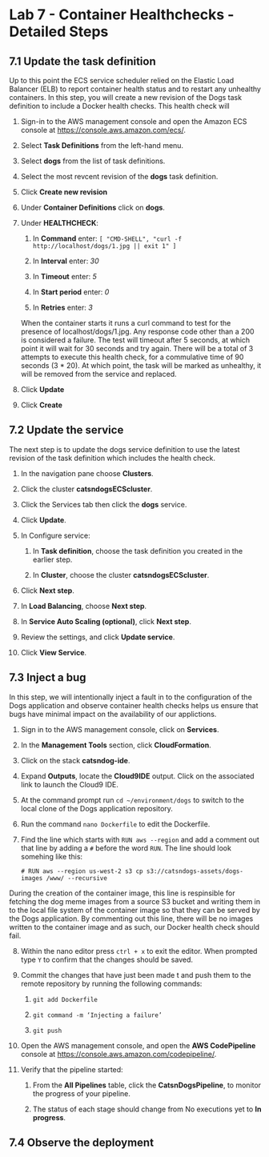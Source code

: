 # Lab 7 - Container Healthchecks - Detailed Steps

## 7.1	Update the task definition

Up to this point the ECS service scheduler relied on the Elastic Load Balancer (ELB) to report container health status and to restart any unhealthy containers. In this step, you will create a new revision of the Dogs task definition to include a Docker health checks. This health check will 

1. Sign-in to the AWS management console and open the Amazon ECS console at https://console.aws.amazon.com/ecs/.

2. Select **Task Definitions** from the left-hand menu.

3. Select **dogs** from the list of task definitions.

5. Select the most revcent revision of the **dogs** task definition.

6. Click **Create new revision**

7. Under **Container Definitions** click on **dogs**.

8. Under **HEALTHCHECK**:
    
    1. In **Command** enter: `[ "CMD-SHELL", "curl -f http://localhost/dogs/1.jpg || exit 1" ]`
    
    2. In **Interval** enter: *30*
    
    3. In **Timeout** enter: *5*
  
    4. In **Start period** enter: *0*
    
    5. In **Retries** enter: *3*
    
    When the container starts it runs a curl command to test for the presence of localhost/dogs/1.jpg. Any response code other than a 200 is considered a failure. The test will timeout after 5 seconds, at which point it will wait for 30 seconds and try again. There will be a total of 3 attempts to execute this health check, for a commulative time of 90 seconds (3 * 20). At which point, the task will be marked as unhealthy, it will be removed from the service and replaced.

9. Click **Update**

10. Click **Create**

## 7.2	Update the service

The next step is to update the dogs service definition to use the latest revision of the task definition which includes the health check. 

1. In the navigation pane choose **Clusters**.

2. Click the cluster **catsndogsECScluster**.

3. Click the Services tab then click the **dogs** service.

4. Click **Update**.

5.	In Configure service:

    1. In **Task definition**, choose the task definition you created in the earlier step.
    
    2. In **Cluster**, choose the cluster **catsndogsECScluster**.

6.	Click **Next step**.

7.	In **Load Balancing**, choose **Next step**.

8.	In **Service Auto Scaling (optional)**, click **Next step**.

9.	Review the settings, and click **Update service**.

10.	Click **View Service**.

## 7.3	Inject a bug

In this step, we will intentionally inject a fault in to the configuration of the Dogs application and observe container health checks helps us ensure that bugs have minimal impact on the availability of our applictions.

1. Sign in to the AWS management console, click on **Services**.

2. In the **Management Tools** section, click **CloudFormation**.

3. Click on the stack **catsndog-ide**.

4. Expand **Outputs**, locate the **Cloud9IDE** output. Click on the associated link to launch the Cloud9 IDE.

5. At the command prompt run `cd ~/environment/dogs` to switch to the local clone of the Dogs application repository.

6. Run the command `nano Dockerfile` to edit the Dockerfile.

7. Find the line which starts with `RUN aws --region` and add a comment out that line by adding a `#` before the word `RUN`. The line should look somehing like this: 

    `# RUN aws --region us-west-2 s3 cp s3://catsndogs-assets/dogs-images /www/ --recursive`
    
During the creation of the container image, this line is respinsible for fetching the dog meme images from a source S3 bucket and writing them in to the local file system of the container image so that they can be served by the Dogs application. By commenting out this line, there will be no images written to the container image and as such, our Docker health check should fail.

8. Within the nano editor press `ctrl + x` to exit the editor. When prompted type `Y` to confirm that the changes should be saved.

9. Commit the changes that have just been made t and push them to the remote repository by running the following commands:

    1.	`git add Dockerfile`

    2.	`git command -m ‘Injecting a failure’`
    
    3.	`git push`
    
10.	Open the AWS management console, and open the **AWS CodePipeline** console at https://console.aws.amazon.com/codepipeline/.

11.	Verify that the pipeline started:

    1.	From the **All Pipelines** table, click the **CatsnDogsPipeline**, to monitor the progress of your pipeline.

    2.	The status of each stage should change from No executions yet to **In progress**.
    


## 7.4  Observe the deployment
